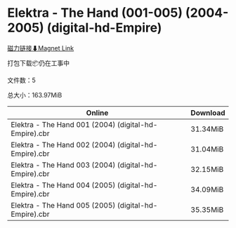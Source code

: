 # Elektra - The Hand (001-005) (2004-2005) (digital-hd-Empire)

[磁力链接⬇Magnet Link](magnet:?xt=urn:btih:5d843032aac4f4f346f59505b2279319926003df&dn=Elektra%20-%20The%20Hand%20%28001-005%29%20%282004-2005%29%20%28digital-hd-Empire%29)

打包下载📦仍在工事中

文件数：5

总大小：163.97MiB

Online | Download
--- | ---
Elektra - The Hand 001 (2004) (digital-hd-Empire).cbr | 31.34MiB
Elektra - The Hand 002 (2004) (digital-hd-Empire).cbr | 31.04MiB
Elektra - The Hand 003 (2004) (digital-hd-Empire).cbr | 32.15MiB
Elektra - The Hand 004 (2005) (digital-hd-Empire).cbr | 34.09MiB
Elektra - The Hand 005 (2005) (digital-hd-Empire).cbr | 35.35MiB